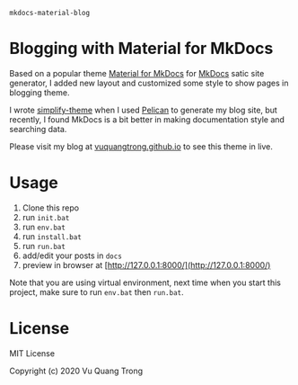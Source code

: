 `mkdocs-material-blog`

# Blogging with Material for MkDocs

Based on a popular theme [Material for MkDocs](https://squidfunk.github.io/mkdocs-material/) for [MkDocs](https://www.mkdocs.org/) satic site generator, 
I added new layout and customized some style to show pages in blogging theme.

I wrote [simplify-theme](https://github.com/vuquangtrong/simplify-theme) when I used [Pelican](https://github.com/getpelican/pelican) to generate my blog site, 
but recently, I found MkDocs is a bit better in making documentation style and searching data.

Please visit my blog at [vuquangtrong.github.io](https://vuquangtrong.github.io) to see this theme in live.

# Usage

1. Clone this repo
2. run `init.bat`
3. run `env.bat`
4. run `install.bat`
5. run `run.bat`
6. add/edit your posts in `docs`
7. preview in browser at [http://127.0.0.1:8000/](http://127.0.0.1:8000/)

Note that you are using virtual environment, next time when you start this project, make sure to run `env.bat` then `run.bat`.

# License

MIT License

Copyright (c) 2020 Vu Quang Trong

